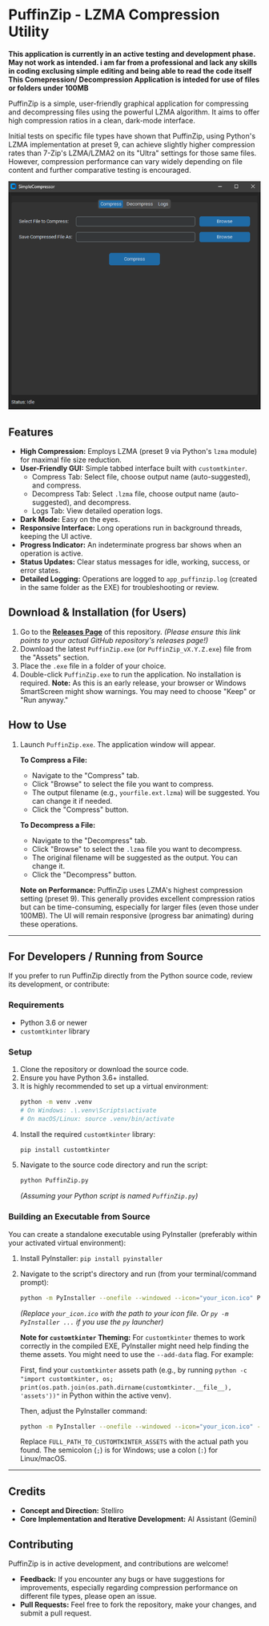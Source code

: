 # PuffinZip - LZMA Compression Utility

**This application is currently in an active testing and development phase. May not work as intended. i am far from a professional and lack any skills in coding exclusing simple editing and being able to read the code itself**
**This Comepression/ Decompression Application is inteded for use of files or folders under 100MB**

PuffinZip is a simple, user-friendly graphical application for compressing and decompressing files using the powerful LZMA algorithm. It aims to offer high compression ratios in a clean, dark-mode interface.

Initial tests on specific file types have shown that PuffinZip, using Python's LZMA implementation at preset 9, can achieve slightly higher compression rates than 7-Zip's LZMA/LZMA2 on its "Ultra" settings for those same files. However, compression performance can vary widely depending on file content and further comparative testing is encouraged.

![PuffinZip Screenshot](PuffinZip.png)

## Features

*   **High Compression:** Employs LZMA (preset 9 via Python's `lzma` module) for maximal file size reduction.
*   **User-Friendly GUI:** Simple tabbed interface built with `customtkinter`.
    *   Compress Tab: Select file, choose output name (auto-suggested), and compress.
    *   Decompress Tab: Select `.lzma` file, choose output name (auto-suggested), and decompress.
    *   Logs Tab: View detailed operation logs.
*   **Dark Mode:** Easy on the eyes.
*   **Responsive Interface:** Long operations run in background threads, keeping the UI active.
*   **Progress Indicator:** An indeterminate progress bar shows when an operation is active.
*   **Status Updates:** Clear status messages for idle, working, success, or error states.
*   **Detailed Logging:** Operations are logged to `app_puffinzip.log` (created in the same folder as the EXE) for troubleshooting or review.

## Download & Installation (for Users)

1.  Go to the [**Releases Page**](https://github.com/Stelliro/PuffinZip/releases/tag/V1.0) of this repository. 
    *(Please ensure this link points to your actual GitHub repository's releases page!)*
2.  Download the latest `PuffinZip.exe` (or `PuffinZip_vX.Y.Z.exe`) file from the "Assets" section.
3.  Place the `.exe` file in a folder of your choice.
4.  Double-click `PuffinZip.exe` to run the application. No installation is required.
    **Note:** As this is an early release, your browser or Windows SmartScreen might show warnings. You may need to choose "Keep" or "Run anyway."

## How to Use

1.  Launch `PuffinZip.exe`. The application window will appear.

    **To Compress a File:**
    *   Navigate to the "Compress" tab.
    *   Click "Browse" to select the file you want to compress.
    *   The output filename (e.g., `yourfile.ext.lzma`) will be suggested. You can change it if needed.
    *   Click the "Compress" button.

    **To Decompress a File:**
    *   Navigate to the "Decompress" tab.
    *   Click "Browse" to select the `.lzma` file you want to decompress.
    *   The original filename will be suggested as the output. You can change it.
    *   Click the "Decompress" button.

    **Note on Performance:** PuffinZip uses LZMA's highest compression setting (preset 9). This generally provides excellent compression ratios but can be time-consuming, especially for larger files (even those under 100MB). The UI will remain responsive (progress bar animating) during these operations.

---

## For Developers / Running from Source

If you prefer to run PuffinZip directly from the Python source code, review its development, or contribute:

### Requirements

*   Python 3.6 or newer
*   `customtkinter` library

### Setup

1.  Clone the repository or download the source code.
2.  Ensure you have Python 3.6+ installed.
3.  It is highly recommended to set up a virtual environment:
    ```bash
    python -m venv .venv
    # On Windows: .\.venv\Scripts\activate
    # On macOS/Linux: source .venv/bin/activate
    ```
4.  Install the required `customtkinter` library:
    ```bash
    pip install customtkinter
    ```
5.  Navigate to the source code directory and run the script:
    ```bash
    python PuffinZip.py
    ```
    *(Assuming your Python script is named `PuffinZip.py`)*

### Building an Executable from Source

You can create a standalone executable using PyInstaller (preferably within your activated virtual environment):

1.  Install PyInstaller: `pip install pyinstaller`
2.  Navigate to the script's directory and run (from your terminal/command prompt):
    ```bash
    python -m PyInstaller --onefile --windowed --icon="your_icon.ico" PuffinZip.py
    ```
    *(Replace `your_icon.ico` with the path to your icon file. Or `py -m PyInstaller ...` if you use the `py` launcher)*
    
    **Note for `customtkinter` Theming:** For `customtkinter` themes to work correctly in the compiled EXE, PyInstaller might need help finding the theme assets. You might need to use the `--add-data` flag. For example:
    
    First, find your `customtkinter` assets path (e.g., by running `python -c "import customtkinter, os; print(os.path.join(os.path.dirname(customtkinter.__file__), 'assets'))"` in Python within the active venv).
    
    Then, adjust the PyInstaller command:
    ```bash
    python -m PyInstaller --onefile --windowed --icon="your_icon.ico" --add-data "FULL_PATH_TO_CUSTOMTKINTER_ASSETS;customtkinter/assets" PuffinZip.py
    ```
    Replace `FULL_PATH_TO_CUSTOMTKINTER_ASSETS` with the actual path you found. The semicolon (`;`) is for Windows; use a colon (`:`) for Linux/macOS.

---

## Credits

*   **Concept and Direction:** Stelliro
*   **Core Implementation and Iterative Development:** AI Assistant (Gemini)

## Contributing

PuffinZip is in active development, and contributions are welcome!
*   **Feedback:** If you encounter any bugs or have suggestions for improvements, especially regarding compression performance on different file types, please open an issue.
*   **Pull Requests:** Feel free to fork the repository, make your changes, and submit a pull request.
